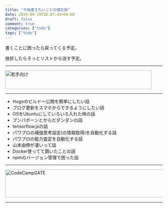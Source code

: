 ```yaml
---
title: "今後書きたいことの備忘録"
date: 2019-04-15T18:07:43+09:00
draft: false
comment: true
categories: ["todo"]
tags: ["todo"]
---
```


書くことに困ったら戻ってくる予定。

挫折したらそっとリストから消す予定。

 <!--more-->

 ___

 <a href="https://t.afi-b.com/visit.php?guid=ON&a=z10341W-l353325a&p=J690746r" target="_blank" rel="nofollow"><img src="https://www.afi-b.com/upload_image/10341-1547340072-3.jpg" width="468" height="60" style="border:none;" alt="若手向け" /></a><img src="https://t.afi-b.com/lead/z10341W/J690746r/l353325a" width="1" height="1" style="border:none;" />

___

- Hugoのビルド〜公開を簡単にしたい話
- ブログ更新をスマホからできるようにしたい話
- OSをUbuntuにしていろいろ入れた時の話
- ブンバボーンとからだダンダンの話
- tensorflow.jsの話
- パワプロの補強思考設定(の情報取得)を自動化する話
- パワプロの能力査定を自動化する話
- 山本由伸が凄いって話
- Docker使ってて躓いたことの話
- npmのバージョン管理で困った話

___

<a href="https://t.afi-b.com/visit.php?guid=ON&a=99886h-W336947J&p=J690746r" target="_blank" rel="nofollow"><img src="https://www.afi-b.com/upload_image/9886-1534983315-3.jpg" width="728" height="90" style="border:none;" alt="CodeCampGATE" /></a><img src="https://t.afi-b.com/lead/99886h/J690746r/W336947J" width="1" height="1" style="border:none;" />

___
